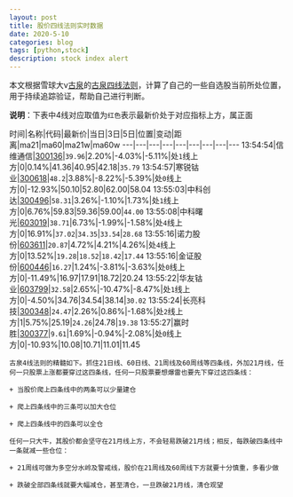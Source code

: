 ```yaml
---
layout: post
title: 股价四线法则实时数据
date: 2020-5-10
categories: blog
tags: [python,stock]
description: stock index alert
---
```



本文根据雪球大v[古泉](https://xueqiu.com/u/7148646888)的[古泉四线法则](https://xueqiu.com/7148646888/130498192)，计算了自己的一些自选股当前所处位置，用于持续追踪验证，帮助自己进行判断。

**说明**：下表中4线对应取值为`红色`表示最新价处于对应指标上方，属正面

时间|名称|代码|最新价|当日|3日|5日|位置|变动|距离|ma21|ma60|ma21w|ma60w
---|---|---|---|---|---|---|---|---
13:54:54|信维通信|[300136](https://xueqiu.com/S/SZ300136)|`39.96`|2.20%|-4.03%|-5.11%|处`1`线上方|0|0.14%|41.36|40.95|42.18|`35.79`
13:54:57|寒锐钴业|[300618](https://xueqiu.com/S/SZ300618)|`48.2`|3.88%|-8.22%|-5.39%|处`0`线上方|0|-12.93%|50.10|52.80|62.00|58.04
13:55:03|中科创达|[300496](https://xueqiu.com/S/SZ300496)|`58.31`|3.26%|-1.10%|1.73%|处`1`线上方|0|6.76%|59.83|59.36|59.00|`44.00`
13:55:08|中科曙光|[603019](https://xueqiu.com/S/SH603019)|`38.71`|6.73%|-1.99%|-1.58%|处`4`线上方|0|16.91%|`37.02`|`34.35`|`33.54`|`28.68`
13:55:16|诺力股份|[603611](https://xueqiu.com/S/SH603611)|`20.87`|4.72%|4.21%|4.26%|处`4`线上方|0|13.52%|`19.28`|`18.52`|`18.42`|`17.44`
13:55:16|金证股份|[600446](https://xueqiu.com/S/SH600446)|`16.27`|1.24%|-3.81%|-3.63%|处`0`线上方|0|-11.49%|16.97|17.91|18.72|20.24
13:55:22|华友钴业|[603799](https://xueqiu.com/S/SH603799)|`32.58`|2.65%|-10.47%|-8.47%|处`1`线上方|0|-4.50%|34.76|34.54|38.14|`30.02`
13:55:24|长亮科技|[300348](https://xueqiu.com/S/SZ300348)|`24.47`|2.26%|0.86%|-1.68%|处`2`线上方|1|5.75%|25.19|`24.26`|24.78|`19.38`
13:55:27|赢时胜|[300377](https://xueqiu.com/S/SZ300377)|`9.61`|1.69%|-0.94%|-2.08%|处`0`线上方|0|-10.93%|10.08|10.71|11.01|11.45

```
古泉4线法则的精髓如下。抓住21日线、60日线、21周线及60周线等四条线，外加21月线，任何一只股票上涨都要穿过这四条线，任何一只股票要想爆雷也要先下穿过这四条线：

+ 当股价爬上四条线中的两条可以少量建仓

+ 爬上四条线中的三条可以加大仓位

+ 爬上四条线中的四条可以全仓

任何一只大牛，其股价都会坚守在21月线上方，不会轻易跌破21月线；相反，每跌破四条线中一条就减一些仓位：

+ 21周线可做为多空分水岭及警戒线，股价在21周线及60周线下方就要十分慎重，多看少做

+ 跌破全部四条线就要大幅减仓，甚至清仓，一旦跌破21月线，清仓观望
```